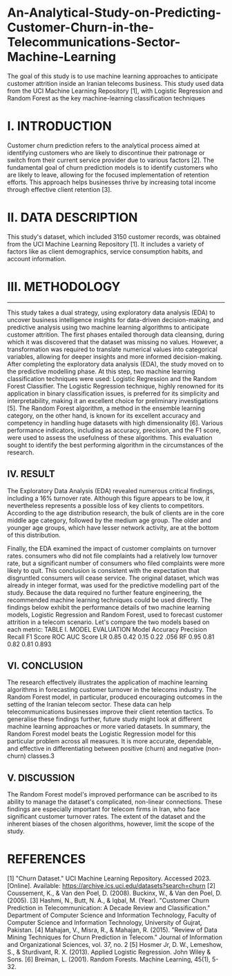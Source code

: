 # An-Analytical-Study-on-Predicting-Customer-Churn-in-the-Telecommunications-Sector-Machine-Learning
The goal of this study is to use machine learning approaches to anticipate customer attrition inside an Iranian telecoms business. This study used data from the UCI Machine Learning Repository [1], with Logistic Regression and Random Forest as the key machine-learning classification techniques
# I.	INTRODUCTION 
Customer churn prediction refers to the analytical process aimed at identifying customers who are likely to discontinue their patronage or switch from their current service provider due to various factors [2]. The fundamental goal of churn prediction models is to identify customers who are likely to leave, allowing for the focused implementation of retention efforts. This approach helps businesses thrive by increasing total income through effective client retention [3].
# II.	DATA DESCRIPTION
This study's dataset, which included 3150 customer records, was obtained from the UCI Machine Learning Repository [1]. It includes a variety of factors like as client demographics, service consumption habits, and account information. 
# III.	METHODOLOGY
--------------
This study takes a dual strategy, using exploratory data analysis (EDA) to uncover business intelligence insights for data-driven decision-making, and predictive analysis using two machine learning algorithms to anticipate customer attrition. The first phases entailed thorough data cleansing, during which it was discovered that the dataset was missing no values. However, a transformation was required to translate numerical values into categorical variables, allowing for deeper insights and more informed decision-making.
After completing the exploratory data analysis (EDA), the study moved on to the predictive modelling phase. At this step, two machine learning classification techniques were used: Logistic Regression and the Random Forest Classifier. The Logistic Regression technique, highly renowned for its application in binary classification issues, is preferred for its simplicity and interpretability, making it an excellent choice for preliminary investigations [5]. The Random Forest algorithm, a method in the ensemble learning category, on the other hand, is known for its excellent accuracy and competency in handling huge datasets with high dimensionality [6]. Various performance indicators, including as accuracy, precision, and the F1 score, were used to assess the usefulness of these algorithms. This evaluation sought to identify the best performing algorithm in the circumstances of the research.

IV.	RESULT
--------------
The Exploratory Data Analysis (EDA) revealed numerous critical findings, including a 16% turnover rate. Although this figure appears to be low, it nevertheless represents a possible loss of key clients to competitors. According to the age distribution research, the bulk of clients are in the core middle age category, followed by the medium age group. The older and younger age groups, which have lesser network activity, are at the bottom of this distribution.

Finally, the EDA examined the impact of customer complaints on turnover rates. consumers who did not file complaints had a relatively low turnover rate, but a significant number of consumers who filed complaints were more likely to quit. This conclusion is consistent with the expectation that disgruntled consumers will cease service.
The original dataset, which was already in integer format, was used for the predictive modelling part of the study. Because the data required no further feature engineering, the recommended machine learning techniques could be used directly.
The findings below exhibit the performance details of two machine learning models, Logistic Regression and Random Forest, used to forecast customer attrition in a telecom scenario. Let's compare the two models based on each metric:
TABLE I. 	MODEL EVALUATION
Model	Accuracy	Precision	Recall	F1 Score	ROC AUC Score
LR	0.85	0.42	0.15	0.22	.056
RF	0.95	0.81	0.82	0.81	0.893

VI.	CONCLUSION
--------------

The research effectively illustrates the application of machine learning algorithms in forecasting customer turnover in the telecoms industry. The Random Forest model, in particular, produced encouraging outcomes in the setting of the Iranian telecom sector. These data can help telecommunications businesses improve their client retention tactics. To generalise these findings further, future study might look at different machine learning approaches or more varied datasets.
In summary, the Random Forest model beats the Logistic Regression model for this particular problem across all measures. It is more accurate, dependable, and effective in differentiating between positive (churn) and negative (non-churn) classes.3

V.	DISCUSSION
--------------

The Random Forest model's improved performance can be ascribed to its ability to manage the dataset's complicated, non-linear connections. These findings are especially important for telecom firms in Iran, who face significant customer turnover rates. The extent of the dataset and the inherent biases of the chosen algorithms, however, limit the scope of the study.

# REFERENCES
[1]	"Churn Dataset." UCI Machine Learning Repository. Accessed 2023. [Online]. Available: https://archive.ics.uci.edu/datasets?search=churn
[2]	Coussement, K., & Van den Poel, D. (2008). Buckinx, W., & Van den Poel, D. (2005).
[3]	Hashmi, N., Butt, N. A., & Iqbal, M. (Year). "Customer Churn Prediction in Telecommunication: A Decade Review and Classification." Department of Computer Science and Information Technology, Faculty of Computer Science and Information Technology, University of Gujrat, Pakistan.
[4]	Mahajan, V., Misra, R., & Mahajan, R. (2015). "Review of Data Mining Techniques for Churn Prediction in Telecom." Journal of Information and Organizational Sciences, vol. 37, no. 2
[5]	Hosmer Jr, D. W., Lemeshow, S., & Sturdivant, R. X. (2013). Applied Logistic Regression. John Wiley & Sons.
[6]	Breiman, L. (2001). Random Forests. Machine Learning, 45(1), 5-32.
